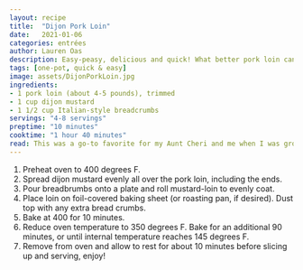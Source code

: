 ```yaml
---
layout: recipe
title:  "Dijon Pork Loin"
date:   2021-01-06
categories: entrées
author: Lauren Oas
description: Easy-peasy, delicious and quick! What better pork loin can you ask for?
tags: [one-pot, quick & easy]
image: assets/DijonPorkLoin.jpg
ingredients:
- 1 pork loin (about 4-5 pounds), trimmed
- 1 cup dijon mustard
- 1 1/2 cup Italian-style breadcrumbs
servings: "4-8 servings"
preptime: "10 minutes"
cooktime: "1 hour 40 minutes"
read: This was a go-to favorite for my Aunt Cheri and me when I was growing up-it's just so easy! With only 3 ingredients, you can't go wrong when you make and the flavors are absolutely delicious. This pairs well with any side or veggie in my opinion, but I typically service with mashed potaties and brussels sprouts or broccoli. Cook time can vary dependent on your pork loin size, so make sure you get your loin up to 145 degrees F before pulling it out of the oven!
---
```

1. Preheat oven to 400 degrees F.
2. Spread dijon mustard evenly all over the pork loin, including the ends.
3. Pour breadbrumbs onto a plate and roll mustard-loin to evenly coat. 
4. Place loin on foil-covered baking sheet (or roasting pan, if desired). Dust top with any extra bread crumbs.
5. Bake at 400 for 10 minutes.
6. Reduce oven temperature to 350 degrees F. Bake for an additional 90 minutes, or until internal temperature reaches 145 degrees F. 
7. Remove from oven and allow to rest for about 10 minutes before slicing up and serving, enjoy!
